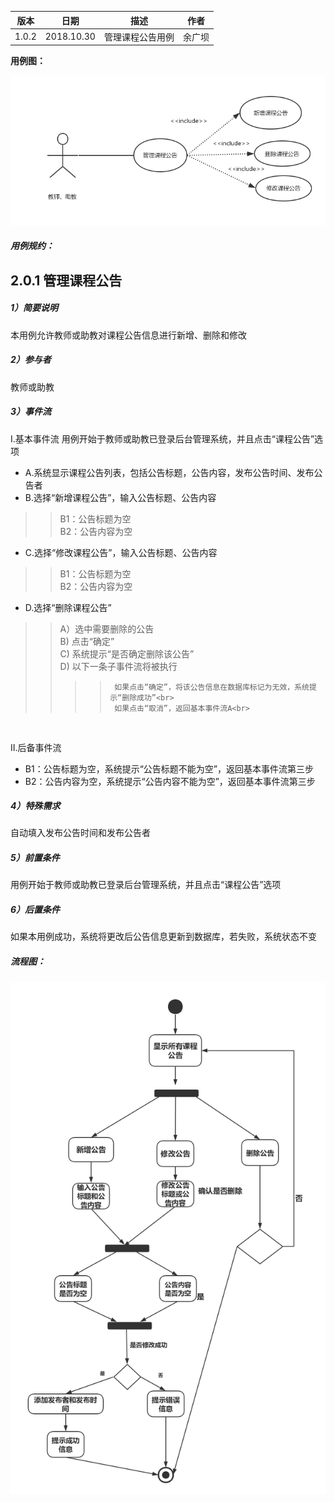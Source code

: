 | 版本  | 日期       | 描述            | 作者   |
| ----- | ---------- | --------------- | ------ |
| 1.0.2 | 2018.10.30 | 管理课程公告用例 | 余广坝 |

**用例图：**

![管理课程公告用例图](img_use_case/admin_announcement.png)


##### 用例规约：

## 2.0.1 管理课程公告
##### 1）简要说明
本用例允许教师或助教对课程公告信息进行新增、删除和修改

##### 2）参与者
教师或助教

##### 3）事件流
I.基本事件流
用例开始于教师或助教已登录后台管理系统，并且点击“课程公告”选项
- A.系统显示课程公告列表，包括公告标题，公告内容，发布公告时间、发布公告者
- B.选择“新增课程公告”，输入公告标题、公告内容
>>B1：公告标题为空<br>
>>B2：公告内容为空

- C.选择“修改课程公告”，输入公告标题、公告内容
>>B1：公告标题为空<br>
>>B2：公告内容为空

- D.选择“删除课程公告”
>> A）选中需要删除的公告<br>
>> B) 点击“确定”<br>
>> C) 系统提示“是否确定删除该公告”<br>
>> D) 以下一条子事件流将被执行<br>
>>>>      如果点击“确定”，将该公告信息在数据库标记为无效，系统提示“删除成功”<br>
>>>>      如果点击“取消”，返回基本事件流A<br>
<br>

II.后备事件流
- B1：公告标题为空，系统提示“公告标题不能为空”，返回基本事件流第三步<br>
- B2：公告内容为空，系统提示“公告内容不能为空”，返回基本事件流第三步

##### 4）特殊需求
自动填入发布公告时间和发布公告者

##### 5）前置条件
用例开始于教师或助教已登录后台管理系统，并且点击“课程公告”选项

##### 6）后置条件
如果本用例成功，系统将更改后公告信息更新到数据库，若失败，系统状态不变


##### 流程图：

![管理课程公告流程图](img_activity/admin_announcement2.png)
